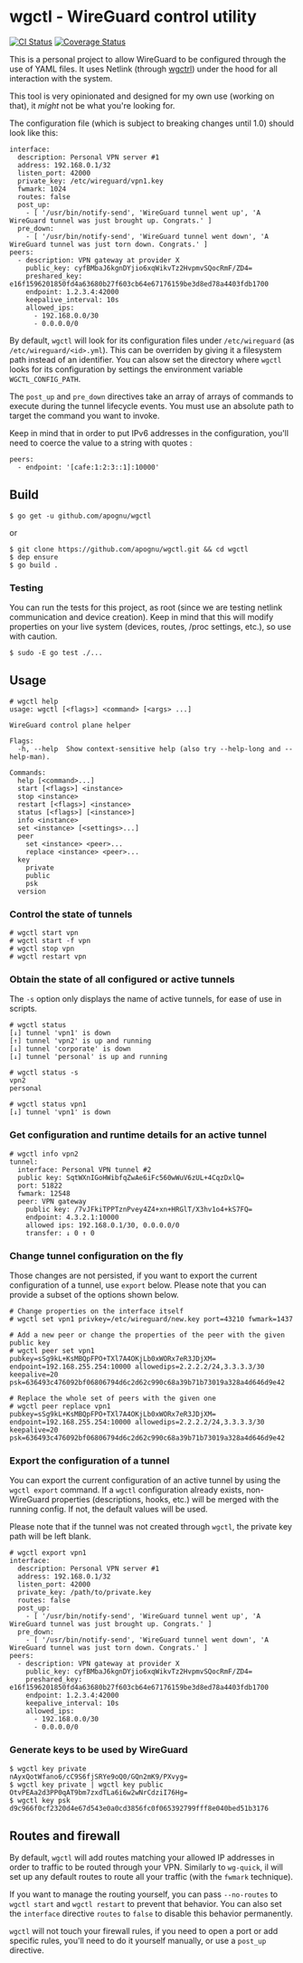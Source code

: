 # wgctl - WireGuard control utility

[![CI Status](https://img.shields.io/travis/apognu/wgctl/master.svg?style=flat-square)](https://travis-ci.org/apognu/wgctl)
[![Coverage Status](https://img.shields.io/coveralls/apognu/wgctl/master.svg?style=flat-square)](https://coveralls.io/github/apognu/wgctl?branch=master)

This is a personal project to allow WireGuard to be configured through the use of YAML files. It uses Netlink (through [wgctrl](https://golang.zx2c4.com/wireguard/wgctrl)) under the hood for all interaction with the system.

This tool is very opinionated and designed for my own use (working on that), it _might_ not be what you're looking for.

The configuration file (which is subject to breaking changes until 1.0) should look like this:

```
interface:
  description: Personal VPN server #1
  address: 192.168.0.1/32
  listen_port: 42000
  private_key: /etc/wireguard/vpn1.key
  fwmark: 1024
  routes: false
  post_up:
    - [ '/usr/bin/notify-send', 'WireGuard tunnel went up', 'A WireGuard tunnel was just brought up. Congrats.' ]
  pre_down:
    - [ '/usr/bin/notify-send', 'WireGuard tunnel went down', 'A WireGuard tunnel was just torn down. Congrats.' ]
peers:
  - description: VPN gateway at provider X
    public_key: cyfBMbaJ6kgnDYjio6xqWikvTz2HvpmvSQocRmF/ZD4=
    preshared_key: e16f1596201850fd4a63680b27f603cb64e67176159be3d8ed78a4403fdb1700
    endpoint: 1.2.3.4:42000
    keepalive_interval: 10s
    allowed_ips:
      - 192.168.0.0/30
      - 0.0.0.0/0
```

By default, ```wgctl``` will look for its configuration files under ```/etc/wireguard``` (as ```/etc/wireguard/<id>.yml```). This can be overriden by giving it a filesystem path instead of an identifier. You can alsow set the directory where ```wgctl``` looks for its configuration by settings the environment variable ```WGCTL_CONFIG_PATH```.

The ```post_up``` and ```pre_down``` directives take an array of arrays of commands to execute during the tunnel lifecycle events. You must use an absolute path to target the command you want to invoke.

Keep in mind that in order to put IPv6 addresses in the configuration, you'll need to coerce the value to a string with quotes :

```
peers:
  - endpoint: '[cafe:1:2:3::1]:10000'
```

## Build

```
$ go get -u github.com/apognu/wgctl
```

or

```
$ git clone https://github.com/apognu/wgctl.git && cd wgctl
$ dep ensure
$ go build .
```

### Testing

You can run the tests for this project, as root (since we are testing netlink communication and device creation). Keep in mind that this will modify properties on your live system (devices, routes, /proc settings, etc.), so use with caution.

```
$ sudo -E go test ./... 
```

## Usage

```
# wgctl help
usage: wgctl [<flags>] <command> [<args> ...]

WireGuard control plane helper

Flags:
  -h, --help  Show context-sensitive help (also try --help-long and --help-man).

Commands:
  help [<command>...]
  start [<flags>] <instance>
  stop <instance>
  restart [<flags>] <instance>
  status [<flags>] [<instance>]
  info <instance>
  set <instance> [<settings>...]
  peer
    set <instance> <peer>...
    replace <instance> <peer>...
  key
    private
    public
    psk
  version
```

### Control the state of tunnels

```
# wgctl start vpn
# wgctl start -f vpn
# wgctl stop vpn
# wgctl restart vpn
```

### Obtain the state of all configured or active tunnels

The ```-s``` option only displays the name of active tunnels, for ease of use in scripts.

```
# wgctl status
[↓] tunnel 'vpn1' is down
[↑] tunnel 'vpn2' is up and running
[↓] tunnel 'corporate' is down
[↓] tunnel 'personal' is up and running

# wgctl status -s
vpn2
personal

# wgctl status vpn1
[↓] tunnel 'vpn1' is down
```

### Get configuration and runtime details for an active tunnel

```
# wgctl info vpn2
tunnel: 
  interface: Personal VPN tunnel #2
  public key: SqtWXnIGoHWibfqZwAe6iFc560wWuV6zUL+4CqzDxlQ=
  port: 51822
  fwmark: 12548
  peer: VPN gateway
    public key: /7vJFkiTPPTznPvey4Z4+xn+HRGlT/X3hv1o4+kS7FQ=
    endpoint: 4.3.2.1:10000
    allowed ips: 192.168.0.1/30, 0.0.0.0/0
    transfer: ↓ 0 ↑ 0
```

### Change tunnel configuration on the fly

Those changes are not persisted, if you want to export the current configuration of a tunnel, use ```export``` below. Please note that you can provide a subset of the options shown below.

```
# Change properties on the interface itself
# wgctl set vpn1 privkey=/etc/wireguard/new.key port=43210 fwmark=1437

# Add a new peer or change the properties of the peer with the given public key
# wgctl peer set vpn1 pubkey=sSg9kL+KsMBQpFPO+TXl7A4OKjLb0xWORx7eR3JDjXM= endpoint=192.168.255.254:10000 allowedips=2.2.2.2/24,3.3.3.3/30 keepalive=20 psk=636493c476092bf06806794d6c2d62c990c68a39b71b73019a328a4d646d9e42

# Replace the whole set of peers with the given one
# wgctl peer replace vpn1 pubkey=sSg9kL+KsMBQpFPO+TXl7A4OKjLb0xWORx7eR3JDjXM= endpoint=192.168.255.254:10000 allowedips=2.2.2.2/24,3.3.3.3/30 keepalive=20 psk=636493c476092bf06806794d6c2d62c990c68a39b71b73019a328a4d646d9e42
```

### Export the configuration of a tunnel

You can export the current configuration of an active tunnel by using the ```wgctl export``` command. If a ```wgctl``` configuration already exists, non-WireGuard properties (descriptions, hooks, etc.) will be merged with the running config. If not, the default values will be used.

Please note that if the tunnel was not created through ```wgctl```, the private key path will be left blank.

```
# wgctl export vpn1
interface:
  description: Personal VPN server #1
  address: 192.168.0.1/32
  listen_port: 42000
  private_key: /path/to/private.key
  routes: false
  post_up:
    - [ '/usr/bin/notify-send', 'WireGuard tunnel went up', 'A WireGuard tunnel was just brought up. Congrats.' ]
  pre_down:
    - [ '/usr/bin/notify-send', 'WireGuard tunnel went down', 'A WireGuard tunnel was just torn down. Congrats.' ]
peers:
  - description: VPN gateway at provider X
    public_key: cyfBMbaJ6kgnDYjio6xqWikvTz2HvpmvSQocRmF/ZD4=
    preshared_key: e16f1596201850fd4a63680b27f603cb64e67176159be3d8ed78a4403fdb1700
    endpoint: 1.2.3.4:42000
    keepalive_interval: 10s
    allowed_ips:
      - 192.168.0.0/30
      - 0.0.0.0/0
```

### Generate keys to be used by WireGuard

```
$ wgctl key private
nAyxQotWfano6/cC9S6fjSRYe9oQ0/GQn2mK9/PXvyg=
$ wgctl key private | wgctl key public
OtvPEAa2d3PP0qAT9bm7zxdTLa6i6w2wNrCdziI76Hg=
$ wgctl key psk
d9c966f0cf2320d4e67d543e0a0cd3856fc0f065392799fff8e040bed51b3176
```

## Routes and firewall

By default, ```wgctl``` will add routes matching your allowed IP addresses in order to traffic to be routed through your VPN. Similarly to ```wg-quick```, il will set up any default routes to route all your traffic (with the ```fwmark``` technique).

If you want to manage the routing yourself, you can pass ```--no-routes``` to ```wgctl start``` and ```wgctl restart``` to prevent that behavior. You can also set the ```interface``` directive ```routes``` to ```false``` to disable this behavior permanently.

```wgctl``` will not touch your firewall rules, if you need to open a port or add specific rules, you'll need to do it yourself manually, or use a ```post_up``` directive.

